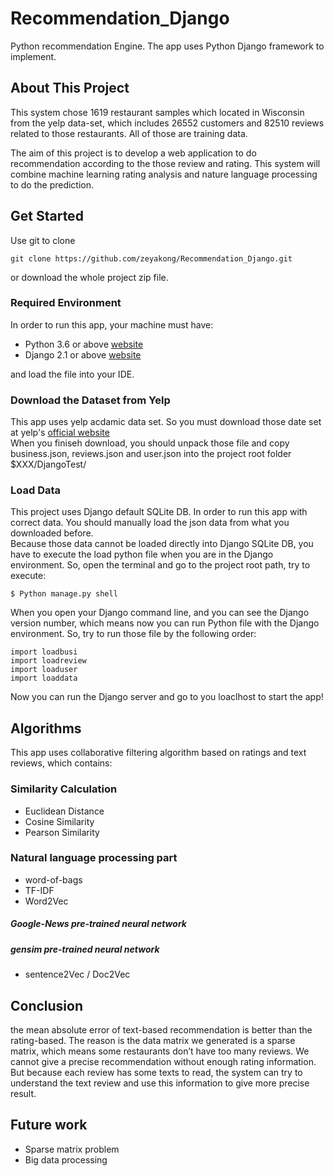 # Recommendation_Django
Python recommendation Engine. The app uses Python Django framework to implement. 

## About This Project
This system chose 1619 restaurant samples which located in Wisconsin from the yelp data-set, which includes 26552 customers and 82510 reviews related to those restaurants. All of those are training data. 

The aim of this project is to develop a web application to do recommendation according to the those review and rating. This system will combine machine learning rating analysis and nature language processing to do the prediction.

## Get Started
Use git to clone 
```
git clone https://github.com/zeyakong/Recommendation_Django.git
```
or download the whole project zip file.  

### Required Environment
In order to run this app, your machine must have:  
* Python 3.6 or above [website](https://www.python.org/)
* Django 2.1 or above [website](https://www.djangoproject.com/)

and load the file into your IDE.

### Download the Dataset from Yelp
This app uses yelp acdamic data set. So you must download those date set at yelp's [official website](https://www.yelp.com/dataset)    
When you finiseh download, you should unpack those file and copy business.json, reviews.json and user.json into the project root folder $XXX/DjangoTest/  
### Load Data
This project uses Django default SQLite DB. In order to run this app with correct data. You should manually load the json data from what you downloaded before.  
Because those data cannot be loaded directly into Django SQLite DB, you have to execute the load python file when you are in the Django environment.
So, open the terminal and go to the project root path, try to execute:
```
$ Python manage.py shell
```
When you open your Django command line, and you can see the Django version number, which means now you can run Python file with the Django environment. So, try to run those file by the following order:
```
import loadbusi
import loadreview
import loaduser
import loaddata
```
Now you can run the Django server and go to you loaclhost to start the app!
## Algorithms
This app uses collaborative filtering algorithm based on ratings and text reviews, which contains:  
### Similarity Calculation
* Euclidean Distance
* Cosine Similarity
* Pearson Similarity
### Natural language processing part
* word-of-bags
* TF-IDF
* Word2Vec
##### Google-News pre-trained neural network
##### gensim pre-trained neural network
* sentence2Vec / Doc2Vec

## Conclusion
the mean absolute error of text-based recommendation is better than the rating-based. The reason is the data matrix we generated is a sparse matrix, which means some restaurants don’t have too many reviews. We cannot give a precise recommendation without enough rating information. But because each review has some texts to read, the system can try to understand the text review and use this information to give more precise result. 
## Future work
* Sparse matrix problem
* Big data processing



